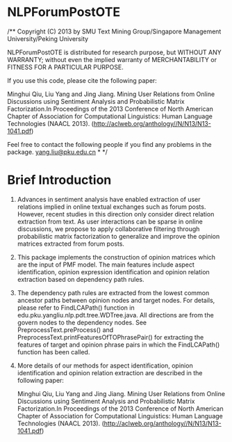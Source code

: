 NLPForumPostOTE
===============

/**
Copyright (C) 2013 by
SMU Text Mining Group/Singapore Management University/Peking University

NLPForumPostOTE is distributed for research purpose, but
WITHOUT ANY WARRANTY; without even the implied warranty of
MERCHANTABILITY or FITNESS FOR A PARTICULAR PURPOSE.

If you use this code, please cite the following paper:

Minghui Qiu, Liu Yang and Jing Jiang. Mining User Relations from Online Discussions using Sentiment Analysis and Probabilistic Matrix Factorization.In Proceedings of the 2013 Conference of North American Chapter of Association for Computational Linguistics: Human Language Technologies (NAACL 2013). (http://aclweb.org/anthology//N/N13/N13-1041.pdf)

Feel free to contact the following people if you find any
problems in the package.
yang.liu@pku.edu.cn * */

Brief Introduction
===================

1. Advances in sentiment analysis have enabled extraction of user relations implied in online textual exchanges such as forum posts. However, recent studies in this direction only consider direct relation extraction from text. As user interactions can be sparse in online discussions, we propose to apply collaborative filtering through probabilistic matrix factorization to generalize and improve the opinion matrices extracted from forum posts.

2. This package implements the construction of opinion matrices which are the input of PMF model. The main features include aspect identification, opinion expression identification and opinion relation extraction based on dependency path rules.

3. The dependency path rules are extracted from the lowest common ancestor paths between opinion nodes and target nodes. For details, please refer to FindLCAPath() function in edu.pku.yangliu.nlp.pdt.tree.WDTree.java. All directions are from the govern nodes to the dependency nodes. See PreprocessText.preProcess() and PreprocessText.printFeaturesOfTOPhrasePair() for extracting the features of target and opinion phrase pairs in which the FindLCAPath() function has been called.

4. More details of our methods for aspect identification, opinion identification and opinion relation extraction are described in the following paper:

   Minghui Qiu, Liu Yang and Jing Jiang. Mining User Relations from Online Discussions using Sentiment Analysis and Probabilistic Matrix Factorization.In Proceedings of the 2013 Conference of North American Chapter of Association for Computational Linguistics: Human Language Technologies (NAACL 2013). (http://aclweb.org/anthology//N/N13/N13-1041.pdf)
